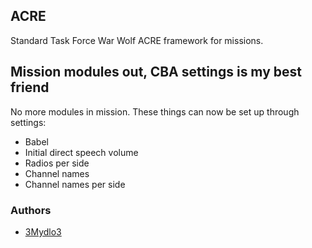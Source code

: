 ## ACRE

Standard Task Force War Wolf  ACRE framework for missions.

## Mission modules out, CBA settings is my best friend

No more modules in mission. These things can now be set up through settings:

- Babel
- Initial direct speech volume
- Radios per side
- Channel names
- Channel names per side

### Authors

- [3Mydlo3](http://github.com/3Mydlo3)
